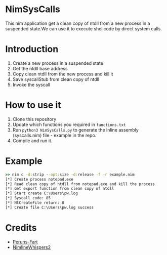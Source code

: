 # NimSysCalls
This nim application get a clean copy of ntdll from a new process in a suspended state.We can use it to execute shellcode by direct system calls.

# Introduction
1. Create a new process in a suspended state
2. Get the ntdll base address
3. Copy clean ntdll from the new process and kill it
4. Save syscallStub from clean copy of ntdll
5. Invoke the syscall

# How to use it
1. Clone this repository
2. Update which functions you required in `functions.txt`
3. Run `python3 NimSysCalls.py` to generate the inline assembly (syscalls.nim) file - example in the repo.
4. Compile and run it.
# Example
```cmd
>> nim c -d:strip --opt:size -d:release -f -r example.nim
[*] Create process notepad.exe
[*] Read clean copy of ntdll from notepad.exe and kill the process
[*] Get export function from clean copy of ntdll
[*] Start create C:\Users\pw.log
[*] Syscall code: 85
[*] NtCreateFile return: 0
[*] Create file C:\Users\pw.log success
```
# Credits
- [Peruns-Fart](https://github.com/plackyhacker/Peruns-Fart.git)
- [NimlineWhispers2](https://github.com/ajpc500/NimlineWhispers2)